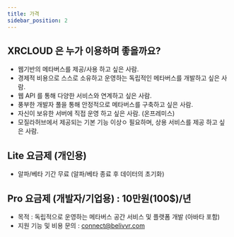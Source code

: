 ```yaml
---
title: 가격
sidebar_position: 2
---
```


## XRCLOUD 은 누가 이용하며 좋을까요?
- 웹기반의 메타버스를 제공/사용 하고 싶은 사람.
- 경제적 비용으로 스스로 소유하고 운영하는 독립적인 메타버스를 개발하고 싶은 사람.
- 웹 API 를 통해 다양한 서비스와 연계하고 싶은 사람.
- 풍부한 개발자 풀을 통해 안정적으로 메타버스를 구축하고 싶은 사람.
- 자신이 보유한 서버에 직접 운영 하고 싶은 사람. (온프레미스)
- 모질라허브에서 제공되는 기본 기능 이상ㅇ 필요하며, 상용 서비스를 제공 하고 싶은 사람.

## Lite 요금제 (개인용)

- 알파/베타 기간 무료 (알파/베타 종료 후 데이터의 초기화)


## Pro 요금제 (개발자/기업용) : 10만원(100$)/년

- 목적 : 독립적으로 운영하는 메타버스 공간 서비스 및 플랫폼 개발 (아바타 포함)
- 지원 기능 및 비용 문의 : connect@belivvr.com
